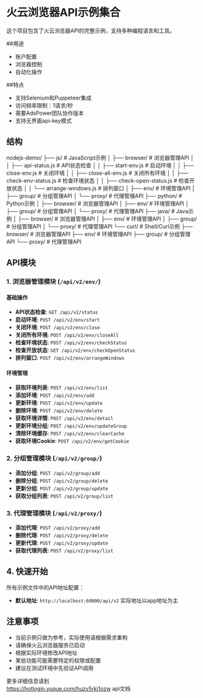# 火云浏览器API示例集合

这个项目包含了火云浏览器API的完整示例，支持多种编程语言和工具。

##用途 
- 账户配置
- 浏览器控制
- 自动化操作

##特点
- 支持Selenium和Puppeteer集成
- 访问频率限制：1请求/秒
- 需要AdsPower团队协作版本
- 支持无界面api-key模式

## 结构
nodejs-demo/
├── js/                    # JavaScript示例
│   ├── browser/          # 浏览器管理API
│   │   ├── api-status.js        # API状态检查
│   │   ├── start-env.js         # 启动环境
│   │   ├── close-env.js         # 关闭环境
│   │   ├── close-all-env.js     # 关闭所有环境
│   │   ├── check-env-status.js  # 检查环境状态
│   │   ├── check-open-status.js # 检查开放状态
│   │   └── arrange-windows.js   # 排列窗口
│   ├── env/              # 环境管理API
│   ├── group/            # 分组管理API
│   └── proxy/            # 代理管理API
├── python/               # Python示例
│   ├── browser/          # 浏览器管理API
│   ├── env/              # 环境管理API
│   ├── group/            # 分组管理API
│   └── proxy/            # 代理管理API
├── java/                 # Java示例
│   ├── browser/          # 浏览器管理API
│   ├── env/              # 环境管理API
│   ├── group/            # 分组管理API
│   └── proxy/            # 代理管理API
└── curl/                 # Shell/Curl示例
    ├── browser/          # 浏览器管理API
    ├── env/              # 环境管理API
    ├── group/            # 分组管理API
    └── proxy/            # 代理管理API


    
## API模块

### 1. 浏览器管理模块 (`/api/v2/env/`)

#### 基础操作
- **API状态检查**: `GET /api/v2/status`
- **启动环境**: `POST /api/v2/env/start`
- **关闭环境**: `POST /api/v2/env/close`
- **关闭所有环境**: `POST /api/v2/env/closeAll`
- **检查环境状态**: `POST /api/v2/env/checkStatus`
- **检查开放状态**: `GET /api/v2/env/checkOpenStatus`
- **排列窗口**: `POST /api/v2/env/arrangeWindows`

#### 环境管理
- **获取环境列表**: `POST /api/v2/env/list`
- **添加环境**: `POST /api/v2/env/add`
- **更新环境**: `POST /api/v2/env/update`
- **删除环境**: `POST /api/v2/env/delete`
- **获取环境详情**: `POST /api/v2/env/detail`
- **更新环境分组**: `POST /api/v2/env/updateGroup`
- **清除环境缓存**: `POST /api/v2/env/clearCache`
- **获取环境Cookie**: `POST /api/v2/env/getCookie`

### 2. 分组管理模块 (`/api/v2/group/`)

- **添加分组**: `POST /api/v2/group/add`
- **删除分组**: `POST /api/v2/group/delete`
- **更新分组**: `POST /api/v2/group/update`
- **获取分组列表**: `POST /api/v2/group/list`

### 3. 代理管理模块 (`/api/v2/proxy/`)

- **添加代理**: `POST /api/v2/proxy/add`
- **删除代理**: `POST /api/v2/proxy/delete`
- **更新代理**: `POST /api/v2/proxy/update`
- **获取代理列表**: `POST /api/v2/proxy/list`

## 4. 快速开始
所有示例文件中的API地址配置：
- **默认地址**: `http://localhost:60000/api/v2`
实际地址以app地址为主


## 注意事项
- 当前示例只做为参考，实际使用请根据需求重构
- 请确保火云浏览器服务已启动
- 根据实际环境修改API地址
- 某些功能可能需要特定的权限或配置
- 建议在测试环境中先验证API调用



更多详细信息请到  
https://hotlogin.yuque.com/huzv5rki1ozw api文档
